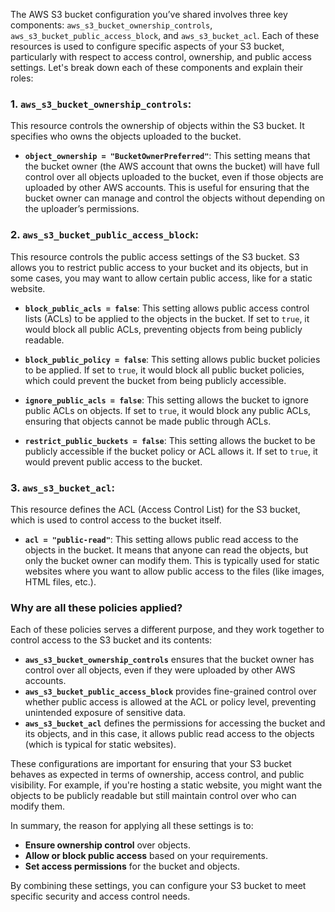 

The AWS S3 bucket configuration you’ve shared involves three key components: `aws_s3_bucket_ownership_controls`, `aws_s3_bucket_public_access_block`, and `aws_s3_bucket_acl`. Each of these resources is used to configure specific aspects of your S3 bucket, particularly with respect to access control, ownership, and public access settings. Let's break down each of these components and explain their roles:

### 1. **`aws_s3_bucket_ownership_controls`**:
This resource controls the ownership of objects within the S3 bucket. It specifies who owns the objects uploaded to the bucket.

- **`object_ownership = "BucketOwnerPreferred"`**: 
  This setting means that the bucket owner (the AWS account that owns the bucket) will have full control over all objects uploaded to the bucket, even if those objects are uploaded by other AWS accounts. This is useful for ensuring that the bucket owner can manage and control the objects without depending on the uploader’s permissions.

### 2. **`aws_s3_bucket_public_access_block`**:
This resource controls the public access settings of the S3 bucket. S3 allows you to restrict public access to your bucket and its objects, but in some cases, you may want to allow certain public access, like for a static website.

- **`block_public_acls = false`**: 
  This setting allows public access control lists (ACLs) to be applied to the objects in the bucket. If set to `true`, it would block all public ACLs, preventing objects from being publicly readable.

- **`block_public_policy = false`**: 
  This setting allows public bucket policies to be applied. If set to `true`, it would block all public bucket policies, which could prevent the bucket from being publicly accessible.

- **`ignore_public_acls = false`**: 
  This setting allows the bucket to ignore public ACLs on objects. If set to `true`, it would block any public ACLs, ensuring that objects cannot be made public through ACLs.

- **`restrict_public_buckets = false`**: 
  This setting allows the bucket to be publicly accessible if the bucket policy or ACL allows it. If set to `true`, it would prevent public access to the bucket.

### 3. **`aws_s3_bucket_acl`**:
This resource defines the ACL (Access Control List) for the S3 bucket, which is used to control access to the bucket itself.

- **`acl = "public-read"`**: 
  This setting allows public read access to the objects in the bucket. It means that anyone can read the objects, but only the bucket owner can modify them. This is typically used for static websites where you want to allow public access to the files (like images, HTML files, etc.).

### Why are all these policies applied?

Each of these policies serves a different purpose, and they work together to control access to the S3 bucket and its contents:

- **`aws_s3_bucket_ownership_controls`** ensures that the bucket owner has control over all objects, even if they were uploaded by other AWS accounts.
- **`aws_s3_bucket_public_access_block`** provides fine-grained control over whether public access is allowed at the ACL or policy level, preventing unintended exposure of sensitive data.
- **`aws_s3_bucket_acl`** defines the permissions for accessing the bucket and its objects, and in this case, it allows public read access to the objects (which is typical for static websites).

These configurations are important for ensuring that your S3 bucket behaves as expected in terms of ownership, access control, and public visibility. For example, if you're hosting a static website, you might want the objects to be publicly readable but still maintain control over who can modify them.

In summary, the reason for applying all these settings is to:
- **Ensure ownership control** over objects.
- **Allow or block public access** based on your requirements.
- **Set access permissions** for the bucket and objects.

By combining these settings, you can configure your S3 bucket to meet specific security and access control needs.